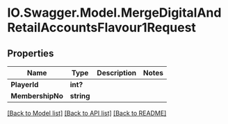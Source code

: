 # IO.Swagger.Model.MergeDigitalAndRetailAccountsFlavour1Request
## Properties

Name | Type | Description | Notes
------------ | ------------- | ------------- | -------------
**PlayerId** | **int?** |  | 
**MembershipNo** | **string** |  | 

[[Back to Model list]](../README.md#documentation-for-models) [[Back to API list]](../README.md#documentation-for-api-endpoints) [[Back to README]](../README.md)

